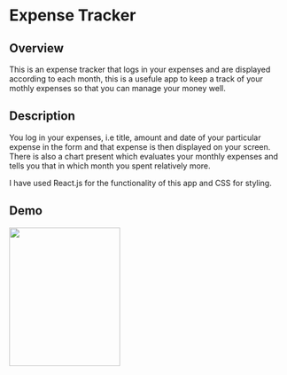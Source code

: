 # Expense Tracker
## Overview

This is an expense tracker that logs in your expenses and are displayed according to each month, this is a usefule app to keep a track of your mothly expenses so that you can manage your money well.

## Description
You log in your expenses, i.e title, amount and date of your particular expense in the form and that expense is then displayed on your screen. There is also a chart present which evaluates your monthly expenses and tells you that in which month you spent relatively more.

I have used React.js for the functionality of this app and CSS for styling.

## Demo
<img src="https://user-images.githubusercontent.com/90522990/214761658-57c9f1ad-79cf-445a-aa68-5e07ab7c155c.png" width="200" height="250" />

